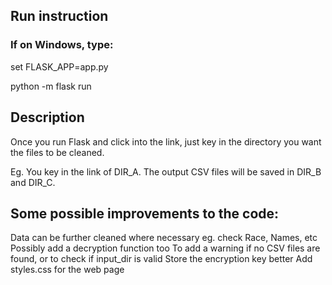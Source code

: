 ## Run instruction

### If on Windows, type:

set FLASK_APP=app.py

python -m flask run

## Description 

Once you run Flask and click into the link, just key in the directory you want the files to be cleaned.

Eg. You key in the link of DIR_A. The output CSV files will be saved in DIR_B and DIR_C.

## Some possible improvements to the code: 

Data can be further cleaned where necessary eg. check Race, Names, etc 
Possibly add a decryption function too
To add a warning if no CSV files are found, or to check if input_dir is valid
Store the encryption key better
Add styles.css for the web page


